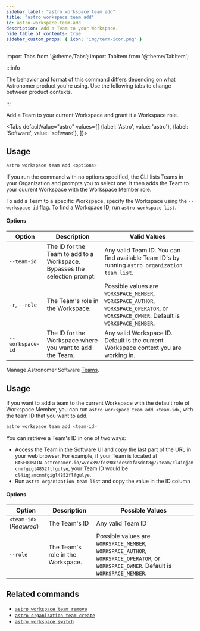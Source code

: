 ```yaml
---
sidebar_label: "astro workspace team add"
title: "astro workspace team add"
id: astro-workspace-team-add
description: Add a Team to your Workspace.
hide_table_of_contents: true
sidebar_custom_props: { icon: 'img/term-icon.png' }
---
```


import Tabs from '@theme/Tabs';
import TabItem from '@theme/TabItem';

:::info

The behavior and format of this command differs depending on what Astronomer product you're using. Use the following tabs to change between product contexts.

:::

Add a Team to your current Workspace and grant it a Workspace role.

<Tabs
defaultValue="astro"
values={[
{label: 'Astro', value: 'astro'},
{label: 'Software', value: 'software'},
]}>

<TabItem value="astro">

## Usage

```sh
astro workspace team add <options>
```

If you run the command with no options specified, the CLI lists Teams in your Organization and prompts you to select one. It then adds the Team to your cuurent Workspace with the Workspace Member role.

To add a Team to a specific Workspace, specify the Workspace using the `--workspace-id` flag. To find a Workspace ID, run `astro workspace list`.

#### Options

| Option           | Description                                                               | Valid Values                                                                                                                           |
| ---------------- | ------------------------------------------------------------------------- | -------------------------------------------------------------------------------------------------------------------------------------- |
| `--team-id`      | The ID for the Team to add to a Workspace. Bypasses the selection prompt. | Any valid Team ID. You can find available Team ID's by running `astro organization team list`.                                         |
| `-r`, `--role`   | The Team's role in the Workspace.                                         | Possible values are `WORKSPACE_MEMBER`, `WORKSPACE_AUTHOR`, `WORKSPACE_OPERATOR`, or `WORKSPACE_OWNER`. Default is `WORKSPACE_MEMBER`. |
| `--workspace-id` | The ID for the Workspace where you want to add the Team.                  | Any valid Workspace ID. Default is the current Workspace context you are working in.                                                   |

</TabItem>

<TabItem value="software">

Manage Astronomer Software [Teams](https://docs.astronomer.io/software/import-idp-groups).

## Usage

If you want to add a team to the current Workspace with the default role of Workspace Member, you can run `astro workspace team add <team-id>`, with the team ID that you want to add.

```sh
astro workspace team add <team-id>
```

You can retrieve a Team's ID in one of two ways:

- Access the Team in the Software UI and copy the last part of the URL in your web browser. For example, if your Team is located at `BASEDOMAIN.astronomer.io/w/cx897fds98csdcsdafasdot8g7/team/cl4iqjamcnmfgigl4852flfgulye`, your Team ID would be `cl4iqjamcnmfgigl4852flfgulye`.
- Run `astro organization team list` and copy the value in the ID column

#### Options

| Option                   | Description                       | Possible Values                                                                                                                        |
| ------------------------ | --------------------------------- | -------------------------------------------------------------------------------------------------------------------------------------- |
| `<team-id>` (_Required_) | The Team's ID                     | Any valid Team ID                                                                                                                      |
| `--role`                 | The Team's role in the Workspace. | Possible values are `WORKSPACE_MEMBER`, `WORKSPACE_AUTHOR`, `WORKSPACE_OPERATOR`, or `WORKSPACE_OWNER`. Default is `WORKSPACE_MEMBER`. |

</TabItem>
</Tabs>

## Related commands

- [`astro workspace team remove`](cli/astro-workspace-team-remove.md)
- [`astro organization team create`](cli/astro-organization-team-create.md)
- [`astro workspace switch`](cli/astro-workspace-switch.md)
